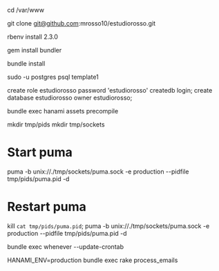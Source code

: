 cd /var/www

git clone git@github.com:mrosso10/estudiorosso.git

rbenv install 2.3.0

gem install bundler

bundle install

sudo -u postgres psql template1

create role estudiorosso password 'estudiorosso' createdb login;
create database estudiorosso owner estudiorosso;


bundle exec hanami assets precompile

mkdir tmp/pids
mkdir tmp/sockets

# Start puma
puma -b unix://./tmp/sockets/puma.sock -e production --pidfile tmp/pids/puma.pid -d

# Restart puma
kill `cat tmp/pids/puma.pid`; puma -b unix://./tmp/sockets/puma.sock -e production --pidfile tmp/pids/puma.pid -d

bundle exec whenever --update-crontab



HANAMI_ENV=production bundle exec rake process_emails

